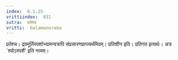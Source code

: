 ```yaml
---
index:  6.1.25
vrittiindex:  831
sutra:  प्रतेश्च
vritti:  balamanorama 
---
```


प्रतेश्च। द्रवमूर्तिस्पर्शाभ्यामन्यत्रापि संप्रसारणप्राप्त्यर्थमिदम्। प्रतिशीन इति। प्रतिगत इत्यर्थः। अत्र `श्योऽस्पर्शे' इति नत्वम्। 

